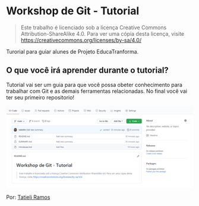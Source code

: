 # Workshop de Git - Tutorial

> Este trabalho é licenciado sob a licença Creative Commons Attribution-ShareAlike 4.0. Para ver uma cópia desta licença, visite https://creativecommons.org/licenses/by-sa/4.0/

Turorial para guiar alunes de Projeto EducaTranforma.

## O que você irá aprender durante o tutorial?

Tutorial vai ser um guia para que você possa obeter conhecimento para trabalhar com Git e as demais ferramentas relacionadas. No final você vai ter seu primeiro repositorio!

![Container](/images/introducao.png)

Por: [Tatieli Ramos](https://github.com/tatielirb) 

